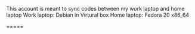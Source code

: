 This account is meant to sync codes between my work laptop and home laptop
Work laptop: Debian in Virtural box
Home laptop: Fedora 20 x86_64


=====

